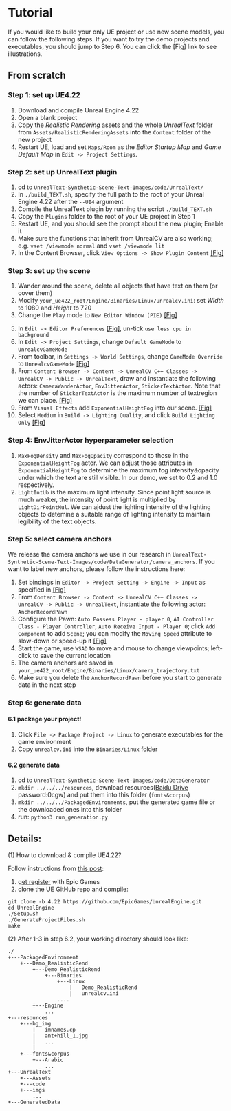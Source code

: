 # Tutorial
If you would like to build your only UE project or use new scene models, you can follow the following steps. If you want to try the demo projects and executables, you should jump to Step 6. 
You can click the \[Fig\] link to see illustrations.

## From scratch

### Step 1: set up UE4.22
1. Download and compile Unreal Engine 4.22
2. Open a blank project
3. Copy the _Realistic Rendering_ assets and the whole _UnrealText_ folder from `Assets/RealisticRenderingAssets` into the `Content` folder of the new project
4. Restart UE, load and set `Maps/Room` as the _Editor Startup Map_ and _Game Default Map_ in `Edit -> Project Settings`. 


### Step 2: set up UnrealText plugin
1. cd to `UnrealText-Synthetic-Scene-Text-Images/code/UnrealText/`
2. In `./build_TEXT.sh`, specify the full path to the root of your Unreal Engine 4.22 after the `--UE4` argument
3. Compile the UnrealText plugin by running the script `./build_TEXT.sh`
4. Copy the `Plugins` folder to the root of your UE project in Step 1
5. Restart UE, and you should see the prompt about the new plugin; Enable it
6. Make sure the functions that inherit from UnrealCV are also working; e.g. `vset /viewmode normal` and `vset /viewmode lit`
7. In the Content Browser, click `View Options -> Show Plugin Content` [\[Fig\]](https://github.com/Jyouhou/UnrealText/blob/master/imgs/contentbrowser.png)

### Step 3: set up the scene
1. Wander around the scene, delete all objects that have text on them (or cover them)
2. Modify `your_ue422_root/Engine/Binaries/Linux/unrealcv.ini`: set _Width_ to 1080 and _Height_ to 720
3. Change the `Play` mode to `New Editor Window (PIE)` [\[Fig\]](https://github.com/Jyouhou/UnrealText/blob/master/imgs/PIE.png)
<!-- 4. In `Edit -> Editor Preferences -> Level Editor -> Play`, change `New Window Size` to 1080x720 [\[Fig1\]](https://github.com/Jyouhou/UnrealText/blob/master/imgs/ep1.png) [\[Fig2\]](https://github.com/Jyouhou/UnrealText/blob/master/imgs/ep2.png) -->
5. In `Edit -> Editor Preferences` [\[Fig\]](https://github.com/Jyouhou/UnrealText/blob/master/imgs/ep1.png), un-tick `use less cpu in background` 
6. In `Edit -> Project Settings`, change `Default GameMode` to `UnrealcvGameMode`
7. From toolbar, in `Settings -> World Settings`, change `GameMode Override` to `UnrealcvGameMode` [\[Fig\]](https://github.com/Jyouhou/UnrealText/blob/master/imgs/ws1.png)
7. From `Content Browser -> Content -> UnrealCV C++ Classes -> UnrealCV -> Public -> UnrealText`, draw and instantiate the following actors: `CameraWanderActor`, `EnvJitterActor`, `StickerTextActor`. Note that the number of `StickerTextActor` is the maximum number of textregion we can place. [\[Fig\]](https://github.com/Jyouhou/UnrealText/blob/master/imgs/content.png)
8. From `Visual Effects` add `ExponentialHeightFog` into our scene. [\[Fig\]](https://github.com/Jyouhou/UnrealText/blob/master/imgs/fog.png)
9. Select `Medium` in `Build -> Lighting Quality`, and click `Build Lighting Only` [\[Fig\]](https://github.com/Jyouhou/UnrealText/blob/master/imgs/light.png)

### Step 4: EnvJitterActor hyperparameter selection
1. `MaxFogDensity` and `MaxFogOpacity` correspond to those in the `ExponentialHeightFog` actor. We can adjust those attributes in `ExponentialHeightFog` to determine the maximum fog intensity&opacity under which the text are still visible. In our demo, we set to 0.2 and 1.0 respectively.
2. `LightIntUb` is the maximum light intensity. Since point light source is much weaker, the intensity of point light is multiplied by `LightDirPointMul`. We can ajdust the lighting intensity of the lighting objects to detemine a suitable range of lighting intensity to maintain legibility of the text objects. 


### Step 5: select camera anchors
We release the camera anchors we use in our research in `UnrealText-Synthetic-Scene-Text-Images/code/DataGenerator/camera_anchors`. If you want to label new anchors, please follow the instructions here:

1. Set bindings in `Editor -> Project Setting -> Engine -> Input` as specified in [\[Fig\]](https://github.com/Jyouhou/UnrealText/blob/master/imgs/binding.png)
2. From `Content Browser -> Content -> UnrealCV C++ Classes -> UnrealCV -> Public -> UnrealText`, instantiate the following actor: `AnchorRecordPawn`
3. Configure the Pawn: `Auto Possess Player - player 0`, `AI Controller Class - Player Controller`, `Auto Receive Input - Player 0`;  click `Add Component` to add `Scene`; you can modify the `Moving Speed` attribute to slow-down or speed-up it [\[Fig\]](https://github.com/Jyouhou/UnrealText/blob/master/imgs/pawn.png)
4. Start the game, use `WSAD` to move and mouse to change viewpoints; left-click to save the current location
5. The camera anchors are saved in `your_ue422_root/Engine/Binaries/Linux/camera_trajectory.txt`
6. Make sure you delete the `AnchorRecordPawn` before you start to generate data in the next step

### Step 6: generate data
#### 6.1 package your project!
1. Click `File -> Package Project -> Linux` to generate executables for the game environment
2. Copy `unrealcv.ini` into the `Binaries/Linux` folder

#### 6.2 generate data
1. cd to `UnrealText-Synthetic-Scene-Text-Images/code/DataGenerator`
2. `mkdir ../../../resources`, download resources([Baidu Drive](https://pan.baidu.com/s/1MfEeqWF0z_AOdWGW48DJcw) password:0cgw) and put them into this folder (`fonts&corpus`)
3. `mkdir ../../../PackagedEnvironments`, put the generated game file or the downloaded ones into this folder
4. run: `python3 run_generation.py`


## Details:

(1) How to download & compile UE4.22?

Follow instructions from [this post](https://microsoft.github.io/AirSim/docs/build_linux/):

1. [get register](https://www.unrealengine.com/ja/) with Epic Games
2. clone the UE GitHub repo and compile:

```
git clone -b 4.22 https://github.com/EpicGames/UnrealEngine.git
cd UnrealEngine
./Setup.sh
./GenerateProjectFiles.sh
make
```

(2) After 1-3 in step 6.2, your working directory should look like:

```
./
+---PackagedEnvironment
    +---Demo_RealisticRend
        +---Demo_RealisticRend
            +---Binaries
                +---Linux
                    |   Demo_RealisticRend
                    |   unrealcv.ini
                ....
        +---Engine
            ...
+---resources
    +---bg_img
        |   imnames.cp
        |   ant+hill_1.jpg
        |   ...
        |
    +---fonts&corpus
        +---Arabic
            ...
+---UnrealText
    +---Assets
    +---code
    +---imgs
        ...
+---GeneratedData
```
